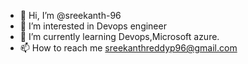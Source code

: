 - 👋 Hi, I’m @sreekanth-96
- 👀 I’m interested in Devops engineer
- 🌱 I’m currently learning Devops,Microsoft azure.
- 📫 How to reach me sreekanthreddyp96@gmail.com
